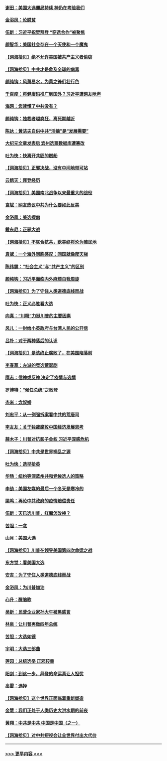 #### [谢田：美国大选僵局持续 神仍在考验我们](../pages/nsc993/n12577432.md?t=11262251) 
#### [金浴凤：论脱贫](../pages/nsc993/n12576386.md?t=11262251) 
#### [伍新：习近平祝贺拜登 “窃选合作”被聚焦](../pages/nsc993/n12576358.md?t=11262251) 
#### [颜智华：美国社会存在一个天使和一个魔鬼](../pages/nsc993/n12574299.md?t=11262251) 
#### [【网海拾贝】绝不允许美国被共产主义者偷窃](../pages/nsc993/n12573396.md?t=11262251) 
#### [【网海拾贝】中共才是危及全球的病毒](../pages/nsc993/n12571204.md?t=11262251) 
#### [颜纯钩：风萧易水，为黄之锋们壮行色](../pages/nsc993/n12571487.md?t=11262251) 
#### [千百度：将健康码推广到国外？习近平遭网友呛声](../pages/nsc993/n12570808.md?t=11262251) 
#### [海网：您读懂了中共没有？](../pages/nsc993/n12570487.md?t=11262251) 
#### [颜纯钩：独裁者越疯狂，离死期越近](../pages/nsc993/n12569055.md?t=11262251) 
#### [陈达：黄洁夫自供中共“活摘”是“发展需要”](../pages/nsc993/n12568541.md?t=11262251) 
#### [大纪元文章发表后 宾州选票数据库遭篡改](../pages/nsc993/n12568105.md?t=11262251) 
#### [吐为快：快离开共匪的贼船](../pages/nsc993/n12568462.md?t=11262251) 
#### [【网海拾贝】正邪决战，没有中间地带可站](../pages/nsc993/n12568439.md?t=11262251) 
#### [云鹤天：拜登经历](../pages/nsc993/n12567294.md?t=11262251) 
#### [【网海拾贝】美国南北战争以来最重大的战役](../pages/nsc993/n12567247.md?t=11262251) 
#### [袁斌：网友热议中共为什么要如此反美](../pages/nsc993/n12567162.md?t=11262251) 
#### [金浴凤：美选探幽](../pages/nsc993/n12567147.md?t=11262251) 
#### [戴东尼：正邪大战](../pages/nsc993/n12567033.md?t=11262251) 
#### [【网海拾贝】不联合抗共，欧美终将沦为殖民地](../pages/nsc993/n12565068.md?t=11262251) 
#### [袁斌：一个海外同胞感叹：回国就像爬天梯](../pages/nsc993/n12564986.md?t=11262251) 
#### [陈纬霆：“社会主义”与“共产主义”的区别](../pages/nsc993/n12562417.md?t=11262251) 
#### [颜纯钩：习近平面临内外麻烦自我周旋](../pages/nsc993/n12563356.md?t=11262251) 
#### [【网海拾贝】为了守住人类道德底线而战](../pages/nsc993/n12562542.md?t=11262251) 
#### [吐为快：正义必胜看大选](../pages/nsc993/n12561967.md?t=11262251) 
#### [向真：“川粉”力挺川普的主要因素](../pages/nsc993/n12560774.md?t=11262251) 
#### [风儿：一封给小英政府与台湾人民的公开信](../pages/nsc993/n12560581.md?t=11262251) 
#### [吕朴：对于两种落后的认识](../pages/nsc993/n12560492.md?t=11262251) 
#### [【网海拾贝】是该终止腐败了，在美国陷落前](../pages/nsc993/n12559936.md?t=11262251) 
#### [李春草：左派的竞选荒诞剧](../pages/nsc993/n12558380.md?t=11262251) 
#### [隋志：信神或反神 决定了疫情与选情](../pages/nsc993/n12558255.md?t=11262251) 
#### [罗博特：“候任总统”之败登](../pages/nsc993/n12558189.md?t=11262251) 
#### [杰米：念奴娇](../pages/nsc993/n12558174.md?t=11262251) 
#### [刘忠平：从一例强拆案看中共的荒唐司](../pages/nsc993/n12558036.md?t=11262251) 
#### [李友友：关于独裁腐败中国经济发展思考](../pages/nsc993/n12558004.md?t=11262251) 
#### [薛木子：川普对抗影子金权 习近平深感危机](../pages/nsc993/n12557342.md?t=11262251) 
#### [【网海拾贝】中共是世界祸乱之源](../pages/nsc993/n12555353.md?t=11262251) 
#### [吐为快：选举拾英](../pages/nsc993/n12555041.md?t=11262251) 
#### [华旸：纽约等深蓝州共和党候选人的策略](../pages/nsc993/n12554309.md?t=11262251) 
#### [李劼：美国左媒的最后一个冬天是寒冷的](../pages/nsc993/n12552947.md?t=11262251) 
#### [梁鸣：再论中共政府的疫情赔偿责任](../pages/nsc993/n12553012.md?t=11262251) 
#### [伍新：天已选川普，红魔怎改换？](../pages/nsc993/n12552970.md?t=11262251) 
#### [苦胆：一念](../pages/nsc993/n12552957.md?t=11262251) 
#### [山月：美国大选](../pages/nsc993/n12552446.md?t=11262251) 
#### [【网海拾贝】川普在领导美国第四次命运之战](../pages/nsc993/n12551973.md?t=11262251) 
#### [东方觉：看美国大选](../pages/nsc993/n12551647.md?t=11262251) 
#### [安吉：为了守住人类道德底线而战](../pages/nsc993/n12551111.md?t=11262251) 
#### [金浴凤：为川普加油](../pages/nsc993/n12551085.md?t=11262251) 
#### [心升：醒脑歌](../pages/nsc993/n12550984.md?t=11262251) 
#### [吴新：民营企业家孙大午被黑感言](../pages/nsc993/n12550656.md?t=11262251) 
#### [林泉：让川普再做四年总统](../pages/nsc993/n12550640.md?t=11262251) 
#### [苦胆：大选如镜](../pages/nsc993/n12550630.md?t=11262251) 
#### [宇明：大选三部曲](../pages/nsc993/n12550603.md?t=11262251) 
#### [莲园：总统选举 正邪较量](../pages/nsc993/n12550594.md?t=11262251) 
#### [阳剑：到这一步，拜登的命运真让人担忧](../pages/nsc993/n12549093.md?t=11262251) 
#### [高雷：选择](../pages/nsc993/n12549087.md?t=11262251) 
#### [【网海拾贝】这个世界正面临着重新塑造](../pages/nsc993/n12548326.md?t=11262251) 
#### [金慧：我们正处于人类历史大洪水期的前夜](../pages/nsc993/n12547914.md?t=11262251) 
#### [黄翔：中共是中共 中国是中国（之一）](../pages/nsc993/n12547576.md?t=11262251) 
#### [【网海拾贝】对中共短视会让全世界付出大代价](../pages/nsc993/n12546043.md?t=11262251) 

----
#### [ >>> 更早内容 <<< ](../indexes/nsc993-earlier.md)
